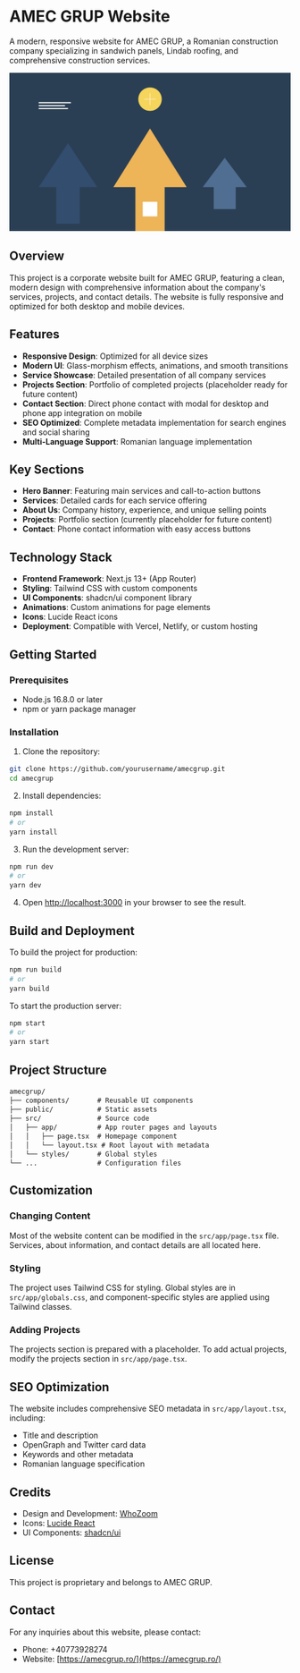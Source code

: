 # AMEC GRUP Website

A modern, responsive website for AMEC GRUP, a Romanian construction company specializing in sandwich panels, Lindab roofing, and comprehensive construction services.

![AMEC GRUP Website](public/construction-hero.svg)

## Overview

This project is a corporate website built for AMEC GRUP, featuring a clean, modern design with comprehensive information about the company's services, projects, and contact details. The website is fully responsive and optimized for both desktop and mobile devices.

## Features

- **Responsive Design**: Optimized for all device sizes
- **Modern UI**: Glass-morphism effects, animations, and smooth transitions
- **Service Showcase**: Detailed presentation of all company services
- **Projects Section**: Portfolio of completed projects (placeholder ready for future content)
- **Contact Section**: Direct phone contact with modal for desktop and phone app integration on mobile
- **SEO Optimized**: Complete metadata implementation for search engines and social sharing
- **Multi-Language Support**: Romanian language implementation

## Key Sections

- **Hero Banner**: Featuring main services and call-to-action buttons
- **Services**: Detailed cards for each service offering
- **About Us**: Company history, experience, and unique selling points
- **Projects**: Portfolio section (currently placeholder for future content)
- **Contact**: Phone contact information with easy access buttons

## Technology Stack

- **Frontend Framework**: Next.js 13+ (App Router)
- **Styling**: Tailwind CSS with custom components
- **UI Components**: shadcn/ui component library
- **Animations**: Custom animations for page elements
- **Icons**: Lucide React icons
- **Deployment**: Compatible with Vercel, Netlify, or custom hosting

## Getting Started

### Prerequisites

- Node.js 16.8.0 or later
- npm or yarn package manager

### Installation

1. Clone the repository:
```bash
git clone https://github.com/yourusername/amecgrup.git
cd amecgrup
```

2. Install dependencies:
```bash
npm install
# or
yarn install
```

3. Run the development server:
```bash
npm run dev
# or
yarn dev
```

4. Open [http://localhost:3000](http://localhost:3000) in your browser to see the result.

## Build and Deployment

To build the project for production:

```bash
npm run build
# or
yarn build
```

To start the production server:

```bash
npm start
# or
yarn start
```

## Project Structure

```
amecgrup/
├── components/       # Reusable UI components
├── public/           # Static assets
├── src/              # Source code
│   ├── app/          # App router pages and layouts
│   │   ├── page.tsx  # Homepage component
│   │   └── layout.tsx # Root layout with metadata
│   └── styles/       # Global styles
└── ...               # Configuration files
```

## Customization

### Changing Content

Most of the website content can be modified in the `src/app/page.tsx` file. Services, about information, and contact details are all located here.

### Styling

The project uses Tailwind CSS for styling. Global styles are in `src/app/globals.css`, and component-specific styles are applied using Tailwind classes.

### Adding Projects

The projects section is prepared with a placeholder. To add actual projects, modify the projects section in `src/app/page.tsx`.

## SEO Optimization

The website includes comprehensive SEO metadata in `src/app/layout.tsx`, including:

- Title and description
- OpenGraph and Twitter card data
- Keywords and other metadata
- Romanian language specification

## Credits

- Design and Development: [WhoZoom](https://whozoom.tech)
- Icons: [Lucide React](https://lucide.dev)
- UI Components: [shadcn/ui](https://ui.shadcn.com)

## License

This project is proprietary and belongs to AMEC GRUP.

## Contact

For any inquiries about this website, please contact:
- Phone: +40773928274
- Website: [https://amecgrup.ro/](https://amecgrup.ro/)
